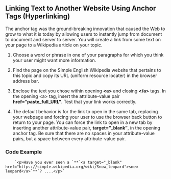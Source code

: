 ## Linking Text to Another Website Using Anchor Tags \(Hyperlinking\)

The anchor tag was the ground-breaking innovation that caused the Web to grow to what it is today by allowing users to instantly jump from document to document and server to server. You will create a link from some text on your page to a Wikipedia article on your topic.

1. Choose a word or phrase in one of your paragraphs for which you think your user might want more information.

2. Find the page on the Simple English Wikipedia website that pertains to this topic and copy its URL \(uniform resource locater\) in the browser address bar.

3. Enclose the text you chose within opening **&lt;a&gt;** and closing **&lt;/a&gt;** tags. In the opening &lt;a&gt; tag, insert the attribute-value pair **href=”paste\_full\_URL”**. Test that your link works correctly.

4. The default behavior is for the link to open in the same tab, replacing your webpage and forcing your user to use the browser back button to return to your page. You can force the link to open in a new tab by inserting another attribute-value pair, **target=”\_blank”**, in the opening anchor tag. Be sure that there are no spaces in your attribute-value pairs, but a space between every attribute-value pair.

### Code Example

		`<p>Have you ever seen a `**`<a target="_blank" href="https://simple.wikipedia.org/wiki/Snow_leopard">snow leopard</a>`**`? ....</p>`

